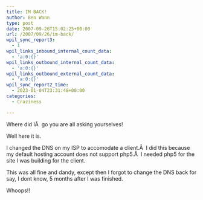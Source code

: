 ```yaml
---
title: IM BACK!
author: Ben Wann
type: post
date: 2007-09-26T15:02:25+00:00
url: /2007/09/26/im-back/
wpil_sync_report3:
  - 1
wpil_links_inbound_internal_count_data:
  - 'a:0:{}'
wpil_links_outbound_internal_count_data:
  - 'a:0:{}'
wpil_links_outbound_external_count_data:
  - 'a:0:{}'
wpil_sync_report2_time:
  - 2023-01-04T23:31:48+00:00
categories:
  - Craziness

---
```

Where did IÂ  go you are all asking yourselves!

Well here it is.

I changed the DNS on my ISP to accomodate a client.Â  I did this because my default hosting account does not support php5.Â  I needed php5 for the site I was building for the client.

This was all fine and dandy, except then I forgot to change the DNS back for say, I dont know, 5 months after I was finished.

Whoops!! 

<!--8cbd4e348e71ff70314b82a495b6b0e1-->